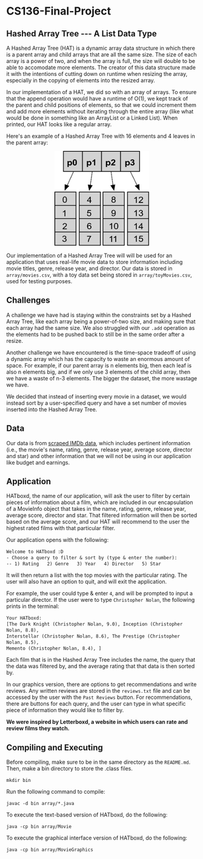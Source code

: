# CS136-Final-Project
## Hashed Array Tree --- A List Data Type 
A Hashed Array Tree (HAT) is a dynamic array data structure in which there is a parent array and child arrays that are all the same size. The size of each array is a power of two, and when the array is full, the size will double to be able to accomodate more elements. The creator of this data structure made it with the intentions of cutting down on runtime when resizing the array, especially in the copying of elements into the resized array. 

In our implementation of a HAT, we did so with an array of arrays. To ensure that the append operation would have a runtime of O(1), we kept track of the parent and child positions of elements, so that we could increment them and add more elements without iterating through the entire array (like what would be done in something like an ArrayList or a Linked List). When printed, our HAT looks like a regular array. 


Here's an example of a Hashed Array Tree with 16 elements and 4 leaves in the parent array:

<p align="center">
	<img src="figs/HashedArrayTree16.png" width="250" height="250" />
</p>


Our implementation of a Hashed Array Tree will will be used for an application that uses real-life movie data to store information including movie titles, genre, release year, and director. Our data is stored in `array/movies.csv`, with a toy data set being stored in `array/toyMovies.csv`, used for testing purposes. 

## Challenges 
A challenge we have had is staying within the constraints set by a Hashed Array Tree, like each array being a power-of-two size, and making sure that each array had the same size. We also struggled with our `.add` operation as the elements had to be pushed back to still be in the same order after a resize. 

Another challenge we have encountered is the time-space tradeoff of using a dynamic array which has the capacity to waste an enormous amount of space. For example, if our parent array is n elements big, then each leaf is also n elements big, and if we only use 3 elements of the child array, then we have a waste of n-3 elements. The bigger the dataset, the more wastage we have.

We decided that instead of inserting every movie in a dataset, we would instead sort by a user-specified query and have a set number of movies inserted into the Hashed Array Tree.

## Data
Our data is from [scraped IMDb data](https://www.kaggle.com/datasets/danielgrijalvas/movies/data), which includes pertinent information (i.e., the movie's name, rating, genre, release year, average score, director and star) and other information that we will not be using in our application like budget and earnings. 

## Application
HATboxd, the name of our application, will ask the user to filter by certain pieces of information about a film, which are included in our encapsulation of a MovieInfo object that takes in the name, rating, genre, release year, average score, director and star. That filtered information will then be sorted based on the average score, and our HAT will recommend to the user the highest rated films with that particular filter. 

Our application opens with the following: 
````
Welcome to HATboxd :D
- Choose a query to filter & sort by (type & enter the number):
-- 1) Rating   2) Genre   3) Year   4) Director   5) Star
````
It will then return a list with the top movies with the particular rating. The user will also have an option to quit, and will exit the application. 

For example, the user could type & enter `4`, and will be prompted to input a particular director. If the user were to type `Christopher Nolan`, the following prints in the terminal: 
````
Your HATboxd:
[The Dark Knight (Christopher Nolan, 9.0), Inception (Christopher Nolan, 8.8), 
Interstellar (Christopher Nolan, 8.6), The Prestige (Christopher Nolan, 8.5), 
Memento (Christopher Nolan, 8.4), ]
````
Each film that is in the Hashed Array Tree includes the name, the query that the data was filtered by, and the average rating that that data is then sorted by. 

In our graphics version, there are options to get recommendations and write reviews. Any written reviews are stored in the `reviews.txt` file and can be accessed by the user with the `Past Reviews` button. For recommendations, there are buttons for each query, and the user can type in what specific piece of information they would like to filter by. 

**We were inspired by Letterboxd, a website in which users can rate and review films they watch.**

## Compiling and Executing 
Before compiling, make sure to be in the same directory as the `README.md`. 
Then, make a bin directory to store the .class files. 

````
mkdir bin 
````
Run the following command to compile: 

````
javac -d bin array/*.java
````

To execute the text-based version of HATboxd, do the following: 
````
java -cp bin array/Movie
````

To execute the graphical interface version of HATboxd, do the following:
````
java -cp bin array/MovieGraphics
````

